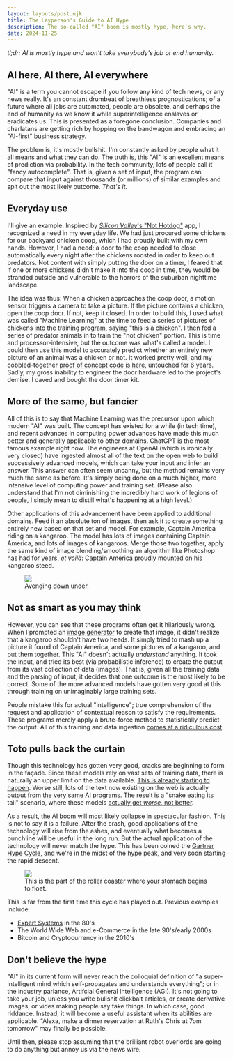 ```yaml
---
layout: layouts/post.njk
title: The Layperson's Guide to AI Hype
description: The so-called "AI" boom is mostly hype, here's why.
date: 2024-11-25
---
```


*tl;dr: AI is mostly hype and won't take everybody's job or end humanity.*

## AI here, AI there, AI everywhere
"AI" is a term you cannot escape if you follow any kind of tech news, or any news really. It's an constant drumbeat of breathless prognostications; of a future where all jobs are automated, people are obsolete, and perhaps the end of humanity as we know it while superintelligence enslaves or eradicates us. This is presented as a foregone conclusion. Companies and charlatans are getting rich by hopping on the bandwagon and embracing an "AI-first" business strategy.

The problem is, it's mostly bullshit. I'm constantly asked by people what it all means and what they can do. The truth is, this "AI" is an excellent means of prediction via probability. In the tech community, lots of people call it "fancy autocomplete". That is, given a set of input, the program can compare that input against thousands (or millions) of similar examples and spit out the most likely outcome. *That's it.*

## Everyday use
I'll give an example. Inspired by [*Silicon Valley*'s "Not Hotdog"](https://www.engadget.com/2017-05-15-not-hotdog-app-hbo-silicon-valley.html) app, I recognized a need in my everyday life. We had just procured some chickens for our backyard chicken coop, which I had proudly built with my own hands. However, I had a need: a door to the coop needed to close automatically every night after the chickens roosted in order to keep out predators. Not content with simply putting the door on a timer, I feared that if one or more chickens didn't make it into the coop in time, they would be stranded outside and vulnerable to the horrors of the suburban nighttime landscape.

The idea was thus: When a chicken approaches the coop door, a motion sensor triggers a camera to take a picture. If the picture contains a chicken, open the coop door. If not, keep it closed. In order to build this, I used what was called "Machine Learning" at the time to feed a series of pictures of chickens into the training program, saying "this is a chicken". I then fed a series of predator animals in to train the "not chicken" portion. This is time and processor-intensive, but the outcome was what's called a model. I could then use this model to accurately predict whether an entirely new picture of an animal was a chicken or not. It worked pretty well, and my cobbled-together [proof of concept code is here](https://github.com/baggachipz/cluckingham-palace), untouched for 6 years. Sadly, my gross inability to engineer the door hardware led to the project's demise. I caved and bought the door timer kit.

## More of the same, but fancier
All of this is to say that Machine Learning was the precursor upon which modern "AI" was built. The concept has existed for a while (in tech time), and recent advances in computing power advances have made this much better and generally applicable to other domains. ChatGPT is the most famous example right now. The engineers at OpenAI (which is ironically very closed) have ingested almost all of the text on the open web to build successively advanced models, which can take your input and infer an answer. This answer can often seem uncanny, but the method remains very much the same as before. It's simply being done on a much higher, more intensive level of computing power and training set. (Please also understand that I'm not diminishing the incredibly hard work of legions of people, I simply mean to distill what's happening at a high level.)

Other applications of this advancement have been applied to additional domains. Feed it an absolute ton of images, then ask it to create something entirely new based on that set and model. For example, Captain America riding on a kangaroo. The model has lots of images containing Captain America, and lots of images of kangaroos. Merge those two together, apply the same kind of image blending/smoothing an algorithm like Photoshop has had for years, *et voilà*: Captain America proudly mounted on his kangaroo steed.

<figure>
  <img src="/img/captain-america-kangaroo.png">
  <figcaption>Avenging down under.</figcaption>
</figure>

## Not as smart as you may think
However, you can see that these programs often get it hilariously wrong. When I prompted an [image generator](https://picsart.com/ai-image-generator/) to create that image, it didn't realize that a kangaroo shouldn't have two heads. It simply tried to mash up a picture it found of Captain America, and some pictures of a kangaroo, and put them together. This "AI" doesn't actually *understand* anything. It took the input, and tried its best (via probabilistic inference) to create the output from its vast collection of data (images). That is, given all the training data and the parsing of input, it decides that one outcome is the most likely to be correct. Some of the more advanced models have gotten very good at this through training on unimaginably large training sets. 

People mistake this for actual "intelligence"; true comprehension of the request and application of contextual reason to satisfy the requirements. These programs merely apply a brute-force method to statistically predict the output. All of this training and data ingestion [comes at a ridiculous cost](https://www.scientificamerican.com/article/the-ai-boom-could-use-a-shocking-amount-of-electricity/).

## Toto pulls back the curtain
Though this technology has gotten very good, cracks are beginning to form in the façade. Since these models rely on vast sets of training data, there is naturally an upper limit on the data available. [This is already starting to happen](https://apnews.com/article/ai-artificial-intelligence-training-data-running-out-9676145bac0d30ecce1513c20561b87d). Worse still, lots of the text now existing on the web is actually output from the very same AI programs. The result is a "snake eating its tail" scenario, where these models [actually get *worse*, not better](https://www.nytimes.com/interactive/2024/08/26/upshot/ai-synthetic-data.html). 

As a result, the AI boom will most likely collapse in spectacular fashion. This is not to say it is a failure. After the crash, good applications of the technology will rise from the ashes, and eventually what becomes a punchline will be useful in the long run. But the actual application of the technology will never match the hype. This has been coined the [Gartner Hype Cycle](https://en.wikipedia.org/wiki/Gartner_hype_cycle), and we're in the midst of the hype peak, and very soon starting the rapid descent.

<figure class="chart">
  <img src="/img/gartner-hype-cycle.png">
  <figcaption>This is the part of the roller coaster where your stomach begins to float.</figcaption>
</figure>

This is far from the first time this cycle has played out. Previous examples include:
 * [Expert Systems](https://en.wikipedia.org/wiki/Expert_system) in the 80's
 * The World Wide Web and e-Commerce in the late 90's/early 2000s
 * Bitcoin and Cryptocurrency in the 2010's

## Don't believe the hype
"AI" in its current form will never reach the colloquial definition of "a super-intelligent mind which self-propagates and understands everything"; or in the industry parlance, Artifcial General Intelligence (AGI). It's not going to take your job, unless you write bullshit clickbait articles, or create derivative images, or vides making people say fake things. In which case, good riddance. Instead, it will become a useful assistant when its abilities are applicable. "Alexa, make a dinner reservation at Ruth's Chris at 7pm tomorrow" may finally be possible.

Until then, please stop assuming that the brilliant robot overlords are going to do anything but annoy us via the news wire.